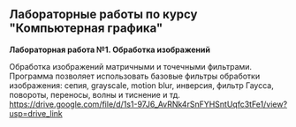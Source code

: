 ## Лабораторные работы по курсу "Компьютерная графика"

**Лабораторная работа №1. Обработка изображений**

Обработка изображений матричными и точечными фильтрами. Программа позволяет использовать базовые фильтры обработки изображения: сепия, grayscale, motion blur, инверсия, 
фильтр Гаусса, повороты, переносы, волны и тиснение и тд.
https://drive.google.com/file/d/1s1-97J6_AvRNk4rSnFYHSntUqfc3tFe1/view?usp=drive_link

